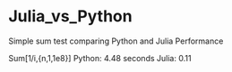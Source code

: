 # Julia_vs_Python

Simple sum test comparing Python and Julia Performance

Sum[1/i,{n,1,1e8}]
Python: 4.48 seconds
Julia: 0.11

